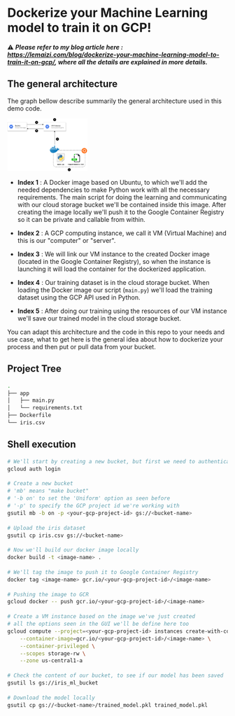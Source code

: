 # Dockerize your Machine Learning model to train it on GCP!

⚠️ _**Please refer to my blog article here : https://lemaizi.com/blog/dockerize-your-machine-learning-model-to-train-it-on-gcp/, where all the details are explained in more details.**_

## The general architecture

The graph bellow describe summarily the general architecture used in this demo code.

<img src="img/simple_arch.png" style="zoom:18%;" />

- **Index 1** : A Docker image based on Ubuntu, to which we'll add the needed dependencies to make Python work with all the necessary requirements. The main script for doing the learning and communicating with our cloud storage bucket we'll be contained inside this image. After creating the image locally we'll push it to the Google Container Registry so it can be private  and callable from within.

- **Index 2** : A GCP computing instance, we call it VM (Virtual Machine) and this is our "computer" or "server". 

- **Index 3** : We will link our VM instance to the created Docker image (located in the Google Container Registry), so when the instance is launching it will load the container for the dockerized application.

- **Index 4** : Our training dataset is in the cloud storage bucket. When loading the Docker image our script (`main.py`) we'll load the training dataset using the GCP API used in Python. 

- **Index 5** : After doing our training using the resources of our VM instance we'll save our trained model in the cloud storage bucket.

You can adapt this architecture and the code in this repo to your needs and use case, what to get here is the general idea about how to dockerize your process and then put or pull data from your bucket.

## Project Tree

```bash
.
├── app
│   ├── main.py
│   └── requirements.txt
├── Dockerfile
└── iris.csv
```

## Shell execution

```bash
# We'll start by creating a new bucket, but first we need to authenticate
gcloud auth login

# Create a new bucket
# 'mb' means "make bucket"
# '-b on' to set the 'Uniform' option as seen before
# '-p' to specify the GCP project id we're working with
gsutil mb -b on -p <your-gcp-project-id> gs://<bucket-name>

# Upload the iris dataset
gsutil cp iris.csv gs://<bucket-name>

# Now we'll build our docker image locally
docker build -t <image-name> .

# We'll tag the image to push it to Google Container Registry
docker tag <image-name> gcr.io/<your-gcp-project-id>/<image-name>

# Pushing the image to GCR
gcloud docker -- push gcr.io/<your-gcp-project-id>/<image-name>

# Create a VM instance based on the image we've just created
# all the options seen in the GUI we'll be define here too
gcloud compute --project=<your-gcp-project-id> instances create-with-container <instance-name> \
	--container-image=gcr.io/<your-gcp-project-id>/<image-name> \
	--container-privileged \
	--scopes storage-rw \
	--zone us-central1-a

# Check the content of our bucket, to see if our model has been saved
gsutil ls gs://iris_ml_bucket

# Download the model locally
gsutil cp gs://<bucket-name>/trained_model.pkl trained_model.pkl
```

